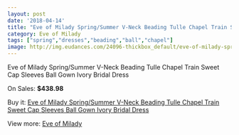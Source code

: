 ```yaml
---
layout: post
date: '2018-04-14'
title: "Eve of Milady Spring/Summer V-Neck Beading Tulle Chapel Train Sweet Cap Sleeves Ball Gown Ivory Bridal Dress"
category: Eve of Milady
tags: ["spring","dresses","beading","ball","chapel"]
image: http://img.eudances.com/24096-thickbox_default/eve-of-milady-spring-summer-v-neck-beading-tulle-chapel-train-sweet-cap-sleeves-ball-gown-ivory-bridal-dress.jpg
---
```

Eve of Milady Spring/Summer V-Neck Beading Tulle Chapel Train Sweet Cap Sleeves Ball Gown Ivory Bridal Dress

On Sales: **$438.98**
<a href="https://www.eudances.com/en/eve-of-milady/8029-eve-of-milady-spring-summer-v-neck-beading-tulle-chapel-train-sweet-cap-sleeves-ball-gown-ivory-bridal-dress.html"><amp-img layout="responsive" width="600" height="600" src="//img.eudances.com/24096-thickbox_default/eve-of-milady-spring-summer-v-neck-beading-tulle-chapel-train-sweet-cap-sleeves-ball-gown-ivory-bridal-dress.jpg" alt="Eve of Milady Spring/Summer V-Neck Beading Tulle Chapel Train Sweet Cap Sleeves Ball Gown Ivory Bridal Dress 0" /></a>
<a href="https://www.eudances.com/en/eve-of-milady/8029-eve-of-milady-spring-summer-v-neck-beading-tulle-chapel-train-sweet-cap-sleeves-ball-gown-ivory-bridal-dress.html"><amp-img layout="responsive" width="600" height="600" src="//img.eudances.com/24098-thickbox_default/eve-of-milady-spring-summer-v-neck-beading-tulle-chapel-train-sweet-cap-sleeves-ball-gown-ivory-bridal-dress.jpg" alt="Eve of Milady Spring/Summer V-Neck Beading Tulle Chapel Train Sweet Cap Sleeves Ball Gown Ivory Bridal Dress 1" /></a>
<a href="https://www.eudances.com/en/eve-of-milady/8029-eve-of-milady-spring-summer-v-neck-beading-tulle-chapel-train-sweet-cap-sleeves-ball-gown-ivory-bridal-dress.html"><amp-img layout="responsive" width="600" height="600" src="//img.eudances.com/24097-thickbox_default/eve-of-milady-spring-summer-v-neck-beading-tulle-chapel-train-sweet-cap-sleeves-ball-gown-ivory-bridal-dress.jpg" alt="Eve of Milady Spring/Summer V-Neck Beading Tulle Chapel Train Sweet Cap Sleeves Ball Gown Ivory Bridal Dress 2" /></a>

Buy it: [Eve of Milady Spring/Summer V-Neck Beading Tulle Chapel Train Sweet Cap Sleeves Ball Gown Ivory Bridal Dress](https://www.eudances.com/en/eve-of-milady/8029-eve-of-milady-spring-summer-v-neck-beading-tulle-chapel-train-sweet-cap-sleeves-ball-gown-ivory-bridal-dress.html "Eve of Milady Spring/Summer V-Neck Beading Tulle Chapel Train Sweet Cap Sleeves Ball Gown Ivory Bridal Dress")

View more: [Eve of Milady](https://www.eudances.com/en/123-eve-of-milady "Eve of Milady")
